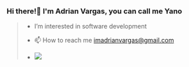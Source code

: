 
### Hi there!👋 I'm Adrian Vargas, you can call me Yano

> -  I’m interested in software development
> - 📫 How to reach me imadrianvargas@gmail.com
>
> - ![](https://github-readme-streak-stats.herokuapp.com/?user=adrncrlvrgs&theme=midnight-purple&hide_border=false)<br/>

